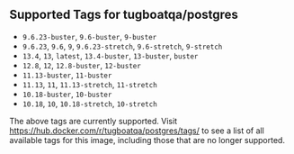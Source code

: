 ## Supported Tags for tugboatqa/postgres

* `9.6.23-buster`, `9.6-buster`, `9-buster`
* `9.6.23`, `9.6`, `9`, `9.6.23-stretch`, `9.6-stretch`, `9-stretch`
* `13.4`, `13`, `latest`, `13.4-buster`, `13-buster`, `buster`
* `12.8`, `12`, `12.8-buster`, `12-buster`
* `11.13-buster`, `11-buster`
* `11.13`, `11`, `11.13-stretch`, `11-stretch`
* `10.18-buster`, `10-buster`
* `10.18`, `10`, `10.18-stretch`, `10-stretch`

The above tags are currently supported. Visit https://hub.docker.com/r/tugboatqa/postgres/tags/ to see a list of all available tags for this image, including those that are no longer supported.
